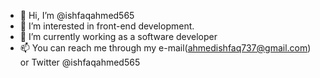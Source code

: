 - 👋 Hi, I’m @ishfaqahmed565
- 👀 I’m interested in front-end development.
- 🌱 I’m currently working as a software developer
- 📫 You can reach me through my e-mail(ahmedishfaq737@gmail.com) or Twitter @ishfaqahmed565

<!---
ishfaqahmed565/ishfaqahmed565 is a ✨ special ✨ repository because its `README.md` (this file) appears on your GitHub profile.
You can click the Preview link to take a look at your changes.
--->

